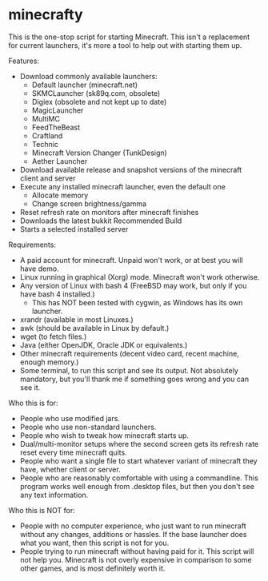 minecrafty
==========

This is the one-stop script for starting Minecraft. This isn't a replacement for current
launchers, it's more a tool to help out with starting them up.

Features:
* Download commonly available launchers:
  * Default launcher (minecraft.net)
  * SKMCLauncher (sk89q.com, obsolete)
  * Digiex (obsolete and not kept up to date)
  * MagicLauncher
  * MultiMC
  * FeedTheBeast
  * Craftland
  * Technic
  * Minecraft Version Changer (TunkDesign)
  * Aether Launcher
* Download available release and snapshot versions of the minecraft client and server
* Execute any installed minecraft launcher, even the default one
  * Allocate memory
  * Change screen brightness/gamma
* Reset refresh rate on monitors after minecraft finishes
* Downloads the latest bukkit Recommended Build
* Starts a selected installed server

Requirements:
* A paid account for minecraft. Unpaid won't work, or at best you will have demo.
* Linux running in graphical (Xorg) mode. Minecraft won't work otherwise.
* Any version of Linux with bash 4 (FreeBSD may work, but only if you have bash 4 installed.)
  * This has NOT been tested with cygwin, as Windows has its own launcher.
* xrandr (available in most Linuxes.)
* awk (should be available in Linux by default.)
* wget (to fetch files.)
* Java (either OpenJDK, Oracle JDK or equivalents.)
* Other minecraft requirements (decent video card, recent machine, enough memory.)
* Some terminal, to run this script and see its output. Not absolutely mandatory, but you'll
  thank me if something goes wrong and you can see it.

Who this is for:
* People who use modified jars.
* People who use non-standard launchers.
* People who wish to tweak how minecraft starts up.
* Dual/multi-monitor setups where the second screen gets its refresh rate reset every time
  minecraft quits.
* People who want a single file to start whatever variant of minecraft they have,
  whether client or server.
* People who are reasonably comfortable with using a commandline. This program
  works well enough from .desktop files, but then you don't see any text information.

Who this is NOT for:
* People with no computer experience, who just want to run minecraft without
  any changes, additions or hassles. If the base launcher does what you want, then
  this script is not for you.
* People trying to run minecraft without having paid for it. This script
  will not help you. Minecraft is not overly expensive in comparison to some
  other games, and is most definitely worth it.


